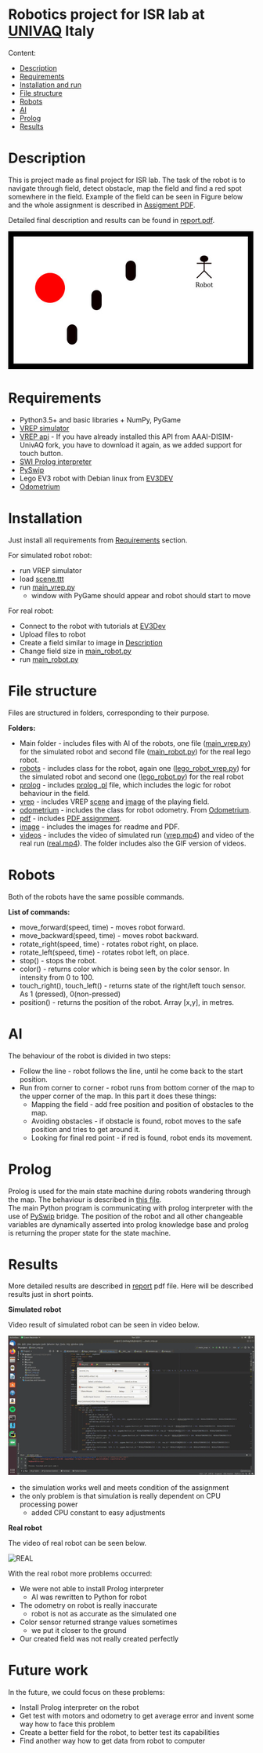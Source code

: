# Robotics project for ISR lab at [UNIVAQ](https://github.com/AAAI-DISIM-UnivAQ) Italy

Content:

- [Description](#description)
- [Requirements](#requirements)
- [Installation and run](#installation)
- [File structure](#file-structure)
- [Robots](#robots)
- [AI](#ai)
- [Prolog](#prolog)
- [Results](#results)

# Description

This is project made as final project for ISR lab. The task of the robot
is to navigate through field, detect obstacle, map the field and find a
red spot somewhere in the field. Example of the field can be seen in
Figure below and the whole assignment is described in [Assigment PDF](pdf/robotics.pdf).

Detailed final description and results can be found in [report.pdf](pdf/report.pdf).

![Example of the field for robot](image/robotics.jpg)

# Requirements

- Python3.5+ and basic libraries + NumPy, PyGame
- [VREP simulator](http://www.coppeliarobotics.com/)
- [VREP api](https://github.com/rustlluk/vrep-api-python) - If you have
  already installed this API from AAAI-DISIM-UnivAQ fork, you have to
  download it again, as we added support for touch button.
- [SWI Prolog interpreter](https://www.swi-prolog.org/)
- [PySwip](https://github.com/yuce/pyswip)
- Lego EV3 robot with Debian linux from [EV3DEV](https://www.ev3dev.org/)
- [Odometrium](https://github.com/sterereo/odometrium)

# Installation

Just install all requirements from [Requirements](#requirements) section.

For simulated robot robot:
- run VREP simulator
- load [scene.ttt](vrep/scene.ttt)
- run [main_vrep.py](main_vrep.py)
  - window with PyGame should appear and robot should start to move

For real robot:
- Connect to the robot with tutorials at [EV3Dev](https://www.ev3dev.org/)
- Upload files to robot
- Create a field similar to image in [Description](#description)
- Change field size in [main_robot.py](main_robot.py)
- run [main_robot.py](main_robot.py)


# File structure

Files are structured in folders, corresponding to their purpose.

**Folders:**

  - Main folder - includes files with AI of the robots,
    one file ([main_vrep.py](main_vrep.py)) for the simulated robot and
    second file ([main_robot.py](main_robot.py)) for the real lego robot.
  - [robots](robots) - includes class for the robot, again
    one ([lego_robot_vrep.py](robots/lego_robot_vrep.py)) for the
    simulated robot and second one ([lego_robot.py](robots/lego_robot.py))
    for the real robot
  - [prolog](prolog) - includes [prolog .pl](prolog/state_machine.pl)
    file, which includes the logic for robot behaviour in the field.
  - [vrep](vrep) - includes VREP [scene](vrep/scene.ttt) and
    [image](vrep/vrep1x1.jpg) of the playing field.
  - [odometrium](odometrium) - includes the class for robot odometry.
    From [Odometrium](https://github.com/sterereo/odometrium).
  - [pdf](pdf) - includes [PDF assignment](pdf/robotics.pdf).
  - [image](image) - includes the images for readme and PDF.
  - [videos](videos) - includes the video of simulated run ([vrep.mp4](videos/vrep.mp4))
    and video of the real run ([real.mp4](videos/real.mp4)). The folder includes also the GIF version
    of videos.

# Robots

Both of the robots have the same possible commands.

**List of commands:**

  - move_forward(speed, time) - moves robot forward.
  - move_backward(speed, time) - moves robot backward.
  - rotate_right(speed, time) - rotates robot right, on place.
  - rotate_left(speed, time) - rotates robot left, on place.
  - stop() - stops the robot.
  - color() - returns color which is being seen by the color sensor. In
    intensity from 0 to 100.
  - touch_right(), touch_left() - returns state of the right/left touch
    sensor. As 1 (pressed), 0(non-pressed)
  - position() - returns the position of the robot. Array \[x,y\], in metres.

# AI

The behaviour of the robot is divided in two steps:

  - Follow the line - robot follows the line, until he come back to the
    start position.
  - Run from corner to corner - robot runs from bottom corner of the map
    to the upper corner of the map. In this part it does these things:
    - Mapping the field - add free position and position of obstacles
      to the map.
    - Avoiding obstacles - if obstacle is found, robot moves to the safe
      position and tries to get around it.
    - Looking for final red point - if red is found, robot ends its
      movement.

# Prolog

Prolog is used for the main state machine during robots wandering through
the map. The behaviour is described in [this file](prolog/state_machine.pl).  
The main Python program is communicating with prolog interpreter with
the use of [PySwip](https://github.com/yuce/pyswip) bridge. The position
of the robot and all other changeable variables are dynamically asserted into prolog knowledge base and
prolog is returning the proper state for the state machine.

# Results

More detailed results are described in [report](pdf/report.pdf) pdf file.
Here will be described results just in short points.

**Simulated robot**

Video result of simulated robot can be seen in video below.

![VREP](videos/vrep.gif)

- the simulation works well and meets condition of the assignment
- the only problem is that simulation is really dependent on CPU
  processing power
  - added CPU constant to easy adjustments

**Real robot**

The video of real robot can be seen below.

![REAL](videos/real.gif)

With the real robot more problems occurred:

- We were not able to install Prolog interpreter
  - AI was rewritten to Python for robot
- The odometry on robot is really inaccurate
  - robot is not as accurate as the simulated one
- Color sensor returned strange values sometimes
  - we put it closer to the ground
- Our created field was not really created perfectly

# Future work

In the future, we could focus on these problems:
- Install Prolog interpreter on the robot
- Get test with motors and odometry to get average error and invent some
  way how to face this problem
- Create a better field for the robot, to better test its capabilities
- Find another way how to get data from robot to computer
